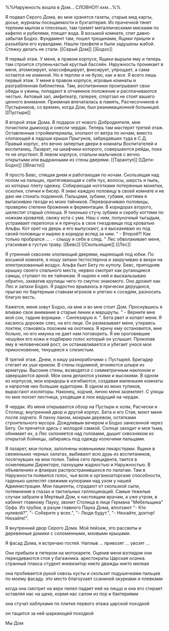 
%%Наружность вошла в Дом... СЛОВНО!!! кхм...%% 

Я подвал Серого Дома, во мне хранятся газеты, старые мед карты, досье, журналы посещаемости и бухгалтерия. Из прачечной тянет терпким мылом и плесенью, там гремят металлическими мисками по кафелю и рубелями, плещет вода. В восьмой комнате, спит давно забытая Бодхо. Фундамент там, пошел трещинами, Ящики пришли и разъебали его кувалдами. Нашли трюфеля и были задушены жабой. Стяжку делать не стали.
[[Серый Дом]] [[Бодхо]]

Я первый этаж. У меня, в правом корпусе, Ящики вырыли яму и теперь там строится ступеньчастый круглый бассейн. Наружность проникает в меня, атомизирует, классифицирует, фиксирует, упрощает, а сама остается не изменой. Но я терплю и не бузю, как и все. Я всего лишь первый этаж. У меня в правом корпусе, игровые комнаты и разграбленная библиотека. Там, воспитанники проигрывают свои обеды и ужины, попадают в отчаянное положение и расплачиваются честью. Актовый зал, амфитеатр, галерея, спортзал не стоят вашего ценного внимания. Приемная впечаталась в память, Расчесочников и Пустырников, со времен, когда Дом, был реанимационной больницей.
[[Пустыри]] 

Я второй этаж Дома. В подарок от нового Добродеятеля, мне почистили дымоход и снесли чердак. Теперь там мастерят третий этаж. Оставленные стройматериалы, хлопают от ветра по ночам, вместо хлопающей в ладоши крыши Прыгунов, забредавших туда в С.Д. Правый корпус, это вечно запертые двери в комнаты Воспитателей и воспитаниц. Лазарет, на шкафчики которого, совершаются рейды, пока те не опустеют. В левом корпусе, спальни мальчиков с вечно открытыми или выдранными из стены дверями. 
[[Тарантул]] [[Дети-Бодхо]] [[Власти]] 

Я просто Бевс, спящая днем и работающая по ночам. Скользящая над полом на пальцах, притягивающая к себе пух, волосы, шерсть и пыль, из которых плету одежку. Собирающая ноготками потерянные монетки, осколки, спички и бисер. Я знаю каждую половицу в своей комнате и не даю им стонать подомной. Пальцами, зубами, губами, когтями я вытаскиваю гвозди из моих тайников. Переворачиваю половицы, проверяю степени брожения и ферментации. В коридорах второго, шелестит старый сплюша. Я тихонько стучу зубами и скребу когтями по ножкам кроватей, свожу кота с ума. Наш с ним, полуночный тыгыдым, устраивает переполох и я прячусь в свое гнездовище под кроватью Альфы. Кот орет на дверь и его выпускают, а я выскакиваю из под своей половицы и ныряю в коридор вслед за ним. " - Второй?! Как только пробрался ... . - слышу я себе в след. " Лес обволакивает меня, утаскивая в густую траву.
[[Бевс]] [[Скользящие]]  [[Лес]] 

Я утренний сквозняк хлопающий дверями, ныряющий под юбки. По восьмой комнате, я ношу запахи тестостерона и закручиваю в вихри на электризованный воздух. Альфа бьет Бету по куполу. Бевс, приподняв крышку своего спального места, нервно смотрит как ругающиеся самцы, ступают по ее тайникам. Я ныряю к ней и выскальзываю обратно, захватив крупицы чего-то смутно знакомого. Оно дрожит как Лес и запахи Бодхо. Я радостно врываюсь в прически дерущихся, прыгаю по бартерным ставкам игроков и улетаю к соседям, разносить благую весть.

Кажется, меня зовут Бодхо, на мне и во мне стоит Дом. Проснувшись я вливаю свое внимание в старые линии и маршруты. " - Верните мне мой сон, гадкие воришки. - Синтезирую я. ". Бета рвет и копает меня. Я касаюсь дорожек слез, на его лице. Он размазывает меня, утираясь локтем, становясь похожим на охотника. Я кричу ему остановится, мне больно, но его имунка не дает нам поговорить. Я ем ороговевшие чешуйки его кожи и подбираю голос который он услышит. Прокопав яму в человеческий рост, он останавливается и убегает унося мое прикосновение, тянущееся к слизистым. 

Я третий этаж. Днем, я кишу разнорабочими с Пустырей. Бригадир стегает их уши криком. В стены подомной, вгоняются штыри из арматуры. Высокие стены, возводятся с симметричным наклоном и завершаются аркой. Мои окна делаются узкими и высокими. В одном из корпусов, мои коридоры в изгибаются, создавая маленькие комнаты и напротив них большие аудитории. В одном из моих тупиков, вырастают изоляторы. Наконец, зодчий, лично меня заземляет. С улицы по мне ползет лестница, уходящая в люк ведущий на чердак.

Я чердак. Из меня открывается обзор на Пустыри и холм, Расчески и Столицу, внутренний двор и другой корпус. Бета и его Стая, моют меня после зодчего. Я пахну лаком, мокрым деревом, остатками строительного мусора. Дождливым вечером и Бодхо занесенной через Бету. Он прячется здесь с молодой самкой. Солнце заходит и моя тьма, обнимает их, а Лес склоняется над головами, дышит сквозняком из открытой бойницы, забираясь под одежду колючими пальцами.

Я лазарет, мои полки, заполнены новенькими лекарствами. Ящики в свеженьких черных халатах, выбивают всю дурь из воспитаников, посягнувших на мои полки. Тайна сего прецидента, таится в осмелевшем Директоре, пахнущем жадностью и Наружностью. В объявлениях и флаерах распространившихся по палатам. Там в Наружности появился голос, чья воля и организаторские способности, гаденько шелестят свежими купюрами над ухом у нашей Администрации. Мои пациенты, страдают от скользкой сыпи, потемнения в глазах и тактильных галлюцинаций. Самые тяжелые случаи забрали в Мертвый Дом, к настоящим врачам, а уже утром, в кабинет главному Пауку, звонит Столица в лице Германа "Мебельщика" Орфа. Из трубки, в разум главного Паука Дома, вползают "- Кто нулевой?", "- Соберите у всех.", "- Люди будут.", "- Нюхайте, доктор! Нюхайте!".

Я внутренний двор Серого Дома. Мой пейзаж, это рассветы и деревянные домики с соломенными, мховыми крышами.

Я фасад Дома, я встречаю гостей.  Наплыв ... привозят ... увозят ... 



Они прибыли в пятером на мотокарете. Оценив меня взглядом они переодеваются стоя у багажника. 
аристократы
Царская осанка. 	
странный плакса студент инквизитор
никто 
дважды никто 
мелкая

она пробивается рукой сквозь кусты и скользит подушечками пальцев по моему фасаду. это место благоухает ссаниной окурками и плевками

когда она смотрит на верх пепел падает еей на лиццо и она его стирает оставляя нас на щеке, кормя нас салом из пор и бактериями

она стучат каблуками по плитке первого этажа царской походкой

он тащится за ней шаркающей походкой


Мы Дом


